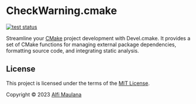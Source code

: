 # CheckWarning.cmake

[![test status](https://img.shields.io/github/actions/workflow/status/threeal/Devel.cmake/test.yaml?branch=main)](https://github.com/threeal/Devel.cmake/actions/workflows/test.yaml)

Streamline your [CMake](https://cmake.org) project development with Devel.cmake. It provides a set of CMake functions for managing external package dependencies, formatting source code, and integrating static analysis.

## License

This project is licensed under the terms of the [MIT License](./LICENSE).

Copyright © 2023 [Alfi Maulana](https://github.com/threeal)